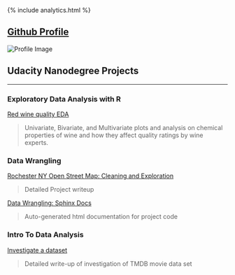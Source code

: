 {% include analytics.html %}

## [Github Profile](https://github.com/RileyMShea)

![Profile Image](https://avatars2.githubusercontent.com/u/10238802?s=200&v=4)

## Udacity Nanodegree Projects
-------------------------------------



### Exploratory Data Analysis with R

[Red wine quality EDA](https://rileymshea.github.io/EDA_Project/RileyShea_EDA_Project.html)

> Univariate, Bivariate, and Multivariate plots and analysis on chemical properties of wine
> and how they affect quality ratings by wine experts.

### Data Wrangling

[Rochester NY Open Street Map: Cleaning and Exploration](https://github.com/RileyMShea/DataWranglingC/blob/master/Final_Project/Final_submission.md)

> Detailed Project writeup

[Data Wrangling: Sphinx Docs](https://rileymshea.github.io/DataWranglingC/html/index.html)

> Auto-generated html documentation for project code

### Intro To Data Analysis

[Investigate a dataset](https://rileymshea.github.io/Investigate-a-data-set/)
> Detailed write-up of investigation of TMDB movie data set




